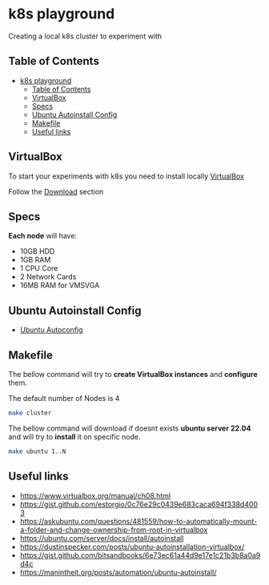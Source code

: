 # k8s playground

Creating a local k8s cluster to experiment with

## Table of Contents

- [k8s playground](#k8s-playground)
  - [Table of Contents](#table-of-contents)
  - [VirtualBox](#virtualbox)
  - [Specs](#specs)
  - [Ubuntu Autoinstall Config](#ubuntu-autoinstall-config)
  - [Makefile](#makefile)
  - [Useful links](#useful-links)

## VirtualBox

To start your experiments with k8s you need to install locally [VirtualBox](https://www.virtualbox.org/)

Follow the [Download](https://www.virtualbox.org/wiki/Linux_Downloads) section

## Specs

**Each node** will have:

- 10GB HDD
- 1GB RAM
- 1 CPU Core
- 2 Network Cards
- 16MB RAM for VMSVGA

## Ubuntu Autoinstall Config

- [Ubuntu Autoconfig](https://ubuntu.com/server/docs/install/autoinstall-reference)

## Makefile

The bellow command will try to **create VirtualBox instances** and **configure** them.

The default number of Nodes is 4

```bash
make cluster
```

The bellow command will download if doesnt exists **ubuntu server 22.04** and will try to **install** it on specific node.

```bash
make ubuntu 1..N
```

## Useful links

- https://www.virtualbox.org/manual/ch08.html
- https://gist.github.com/estorgio/0c76e29c0439e683caca694f338d4003
- https://askubuntu.com/questions/481559/how-to-automatically-mount-a-folder-and-change-ownership-from-root-in-virtualbox
- https://ubuntu.com/server/docs/install/autoinstall
- https://dustinspecker.com/posts/ubuntu-autoinstallation-virtualbox/
- https://gist.github.com/bitsandbooks/6e73ec61a44d9e17e1c21b3b8a0a9d4c
- https://manintheit.org/posts/automation/ubuntu-autoinstall/